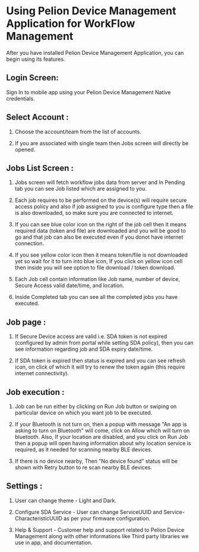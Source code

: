 <h1 id="features">Using Pelion Device Management Application for WorkFlow Management</h1>

After you have installed Pelion Device Management Application, you can begin using its features. 

## Login Screen:
Sign In to mobile app using your Pelion Device Management Native credentials. 


## Select Account :
1. Choose the account/team from the list of accounts.

1. If you are associated with single team then Jobs screen will directly be opened.

## Jobs List Screen :

1. Jobs screen will fetch workflow jobs data from server and In Pending tab you can see Job listed which are assigned to you.

1. Each job requires to be performed on the device(s) will require secure access policy and also if job assigned to you is configure type then a file is also downloaded, so make sure you are connected to internet.

1. If you can see blue color icon on the right of the job cell then it means required data (token and file) are downloaded and you will be good to go and that job can also be executed even if you donot have internet connection.

1. If you see yellow color icon then it means token/file is not downloaded yet so wait for it to turn into blue icon, If you click on yellow icon cell then inside you will see option to file download / token download.

1. Each Job cell contain information like Job name, number of device, Secure Access valid date/time, and location.

1. Inside Completed tab you can see all the completed jobs you have executed.

## Job page :
1. If Secure Device access are valid i.e. SDA token is not expired (configured by admin from portal while setting SDA policy), then you can see information regarding job and SDA expiry date/time.

1. If SDA token is expired then status is expired and you can see refresh icon, on click of which it will try to renew the token again (this require internet connectivity).

## Job execution :
1. Job can be run either by clicking on Run Job button or swiping on particular device on which you want job to be executed.

1. If your Bluetooth is not turn on, then a popup with message "An app is asking to turn on Bluetooth" will come, click on Allow which will turn on bluetooth. Also, If your location are disabled, and you click on Run Job then a popup will open having information about why location service is required, as it needed for scanning nearby BLE devices.

1. If there is no device nearby, Then "No device found" status will be shown with Retry button to re scan nearby BLE devices.

## Settings :
1. User can change theme - Light and Dark.

1. Configure SDA Service - User can change ServiceUUID and Service-CharacteristicUUID as per your firmware configuration.

1. Help & Support - Customer help and support related to Pelion Device Management along with other informations like Third party libraries we use in app, and documentation.
